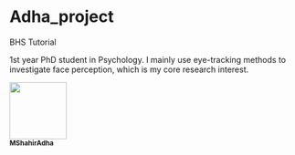# Adha_project

BHS Tutorial 

1st year PhD student in Psychology. I mainly use eye-tracking methods to investigate face perception, which is my core research interest.

<a href="https://github.com/pbellec">
   <img src="https://avatars.githubusercontent.com/u/210347614?v=4?s=100" width="100px;" alt=""/>
   <br /><sub><b>MShahirAdha</b></sub>
</a>

